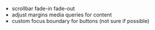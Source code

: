 - scrollbar fade-in fade-out
- adjust margins media queries for content
- custom focus boundary for buttons (not sure if possible)
